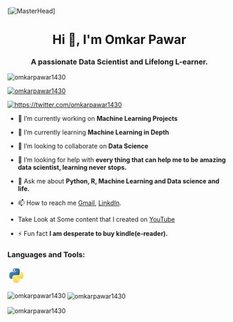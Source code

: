 [![MasterHead](https://nebigdatahub.org/wp-content/uploads/2019/11/7T9364v.gif)]
<h1 align="center">Hi 👋, I'm Omkar Pawar</h1>
<h3 align="center">A passionate Data Scientist and Lifelong L-earner.</h3>

<p align="left"> <img src="https://komarev.com/ghpvc/?username=omkarpawar1430&label=Profile%20views&color=0e75b6&style=flat" alt="omkarpawar1430" /> </p>

<p align="left"> <a href="https://github.com/ryo-ma/github-profile-trophy"><img src="https://github-profile-trophy.vercel.app/?username=omkarpawar1430" alt="omkarpawar1430" /></a> </p>

<p align="left"> <a href="https://twitter.com/https://twitter.com/omkarpawar1430" target="blank"><img src="https://img.shields.io/twitter/follow/https://twitter.com/omkarpawar1430?logo=twitter&style=for-the-badge" alt="https://twitter.com/omkarpawar1430" /></a> </p>

- 🔭 I’m currently working on **Machine Learning Projects**

- 🌱 I’m currently learning **Machine Learning in Depth**

- 👯 I’m looking to collaborate on **Data Science**

- 🤝 I’m looking for help with **every thing that can help me to be amazing data scientist, learning never stops.**

- 💬 Ask me about **Python, R, Machine Learning and Data science and life.**

- 📫 How to reach me [Gmail](pawaromkar1430@gmail.com), [LinkdIn](https://www.linkedin.com/in/omkarpawar1430/).

- Take Look at Some content that I created on [YouTube](https://www.youtube.com/@optimisticomkar)

- ⚡ Fun fact **I am desperate to buy kindle(e-reader).**


<h3 align="left">Languages and Tools:</h3>
<p align="left"> <a href="https://www.python.org" target="_blank" rel="noreferrer"> <img src="https://raw.githubusercontent.com/devicons/devicon/master/icons/python/python-original.svg" alt="python" width="40" height="40"/> </a> </p>

<p><img align="left" src="https://github-readme-stats.vercel.app/api/top-langs?username=omkarpawar1430&show_icons=true&locale=en&layout=compact" alt="omkarpawar1430" /></p>

<p>&nbsp;<img align="center" src="https://github-readme-stats.vercel.app/api?username=omkarpawar1430&show_icons=true&locale=en" alt="omkarpawar1430" /></p>

<p><img align="center" src="https://github-readme-streak-stats.herokuapp.com/?user=omkarpawar1430&" alt="omkarpawar1430" /></p>
